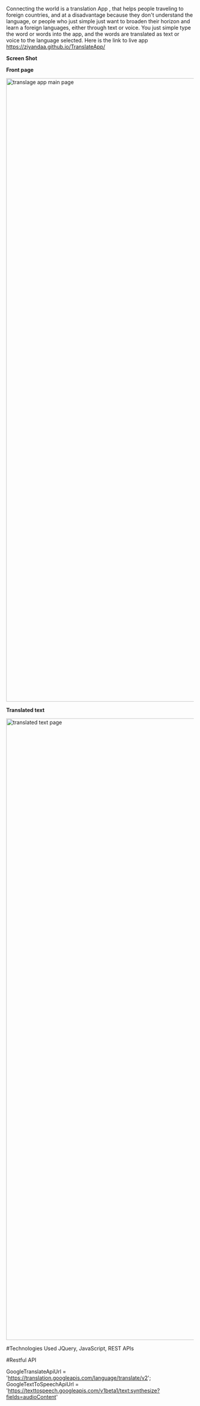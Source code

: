 Connecting the world is a translation App , that helps  people traveling to foreign countries, 
and at a disadvantage because they don't understand the language, 
or people who just simple just want to broaden their horizon and learn a foreign languages,  either through text or voice.
You just simple type the word or words into the app, and the words are translated as text or voice to the language selected. 
Here is the link to live app  https://ziyandaa.github.io/TranslateApp/ 


 **Screen Shot** 

**Front page** 

<img width="1670" alt="translage app main page" src="https://user-images.githubusercontent.com/35941364/51808572-ab25d200-2263-11e9-818c-cb65a264bbee.png">


**Translated text** 

<img width="1665" alt="translated text page" src="https://user-images.githubusercontent.com/35941364/51808594-e6280580-2263-11e9-9448-eda75c5c9d3a.png">



#Technologies Used
 JQuery, JavaScript, REST APIs 

#Restful API

GoogleTranslateApiUrl = 'https://translation.googleapis.com/language/translate/v2';
GoogleTextToSpeechApiUrl = 'https://texttospeech.googleapis.com/v1beta1/text:synthesize?fields=audioContent'
